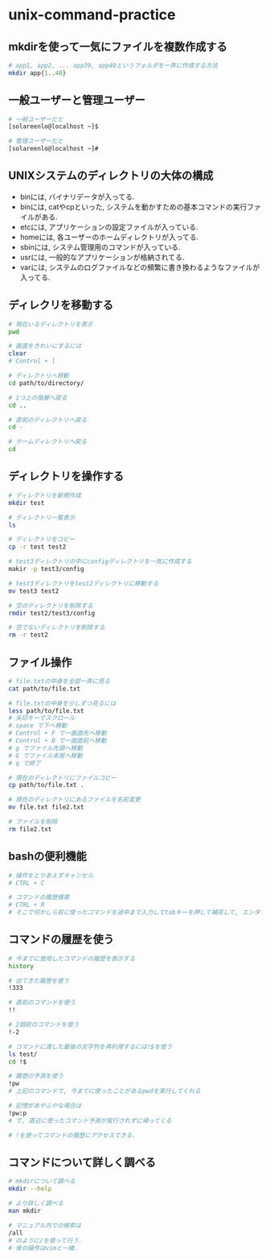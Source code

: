 # unix-command-practice

## mkdirを使って一気にファイルを複数作成する
```bash
# app1, app2, ... app39, app40というフォルダを一斉に作成する方法
mkdir app{1..40}
```

## 一般ユーザーと管理ユーザー
```bash
# 一般ユーザーだと
[solareenlo@localhost ~]$

# 管理ユーザーだと
[solareenlo@localhost ~]#
```

## UNIXシステムのディレクトリの大体の構成
- binには, バイナリデータが入ってる.
- binには, catやcpといった, システムを動かすための基本コマンドの実行ファイルがある.
- etcには, アプリケーションの設定ファイルが入っている.
- homeには, 各ユーザーのホームディレクトリが入ってる.
- sbinには, システム管理用のコマンドが入っている.
- usrには, 一般的なアプリケーションが格納されてる.
- varには, システムのログファイルなどの頻繁に書き換わるようなファイルが入ってる.

## ディレクリを移動する
```bash
# 現在いるディレクトリを表示
pwd

# 画面をきれいにするには
clear
# Control + l

# ディレクトリへ移動
cd path/to/directory/

# 1つ上の階層へ戻る
cd ..

# 直前のディレクトリへ戻る
cd -

# ホームディレクトリへ戻る
cd
```

## ディレクトリを操作する
```bash
# ディレクトリを新規作成
mkdir test

# ディレクトリ一覧表示
ls

# ディレクトリをコピー
cp -r test test2

# test3ディレクトリの中にconfigディレクトリを一気に作成する
makir -p test3/config

# test3ディレクトリをtest2ディレクトリに移動する
mv test3 test2

# 空のディレクトリを削除する
rmdir test2/test3/config

# 空でないディレクトリを削除する
rm -r test2
```

## ファイル操作
```bash
# file.txtの中身を全部一斉に見る
cat path/to/file.txt

# file.txtの中身を少しずつ見るには
less path/to/file.txt
# 矢印キーでスクロール
# space で下へ移動
# Control + F で一画面先へ移動
# Control + B で一画面前へ移動
# g でファイル先頭へ移動
# G でファイル末尾へ移動
# q で終了

# 現在のディレクトリにファイルコピー
cp path/to/file.txt .

# 現在のディレクトリにあるファイルを名前変更
mv file.txt file2.txt

# ファイルを削除
rm file2.txt
```

## bashの便利機能
```bash
# 操作をとりあえずキャンセル
# CTRL + C

# コマンドの履歴検索
# CTRL + R
# そこで何かしら前に使ったコマンドを途中まで入力してtabキーを押して補完して, エンターキーを押すと実行される
```

## コマンドの履歴を使う
```bash
# 今までに使用したコマンドの履歴を表示する
history

# 出てきた履歴を使う
!333

# 直前のコマンドを使う
!!

# 2個前のコマンドを使う
!-2

# コマンドに渡した最後の文字列を再利用するには!$を使う
ls test/
cd !$

# 履歴の予測を使う
!pw
# 上記のコマンドで, 今までに使ったことがあるpwdを実行してくれる

# 記憶があやふやな場合は
!pw:p
# で, 直近に使ったコマンド予測が実行されずに帰ってくる

# !を使ってコマンドの履歴にアクセスできる.
```
## コマンドについて詳しく調べる
```bash
# mkdirについて調べる
mkdir --help

# より詳しく調べる
man mkdir

# マニュアル内での検索は
/all
# のように/を使って行う.
# 後の操作はvimと一緒.
```
